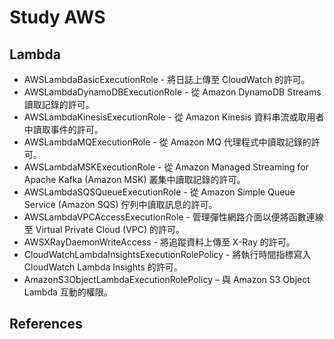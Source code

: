# Study AWS

## Lambda

- AWSLambdaBasicExecutionRole - 將日誌上傳至 CloudWatch 的許可。
- AWSLambdaDynamoDBExecutionRole - 從 Amazon DynamoDB Streams 讀取記錄的許可。
- AWSLambdaKinesisExecutionRole - 從 Amazon Kinesis 資料串流或取用者中讀取事件的許可。
- AWSLambdaMQExecutionRole - 從 Amazon MQ 代理程式中讀取記錄的許可。
- AWSLambdaMSKExecutionRole - 從 Amazon Managed Streaming for Apache Kafka (Amazon MSK) 叢集中讀取記錄的許可。
- AWSLambdaSQSQueueExecutionRole - 從 Amazon Simple Queue Service (Amazon SQS) 佇列中讀取訊息的許可。
- AWSLambdaVPCAccessExecutionRole - 管理彈性網路介面以便將函數連線至 Virtual Private Cloud (VPC) 的許可。
- AWSXRayDaemonWriteAccess - 將追蹤資料上傳至 X-Ray 的許可。
- CloudWatchLambdaInsightsExecutionRolePolicy - 將執行時間指標寫入 CloudWatch Lambda Insights 的許可。
- AmazonS3ObjectLambdaExecutionRolePolicy – 與 Amazon S3 Object Lambda 互動的權限。

## References

